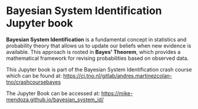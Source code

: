 # Bayesian System Identification Jupyter book

**Bayesian System Identification** is a fundamental concept in statistics and probability theory that allows us to update our beliefs when new evidence is available. This approach is rooted in **Bayes' Theorem**, which provides a mathematical framework for revising probabilities based on observed data.

This Jupyter book is part of the Bayesian System Identification crash course which can be found at: 
https://ci.tno.nl/gitlab/andres.martinezcolan-tno/crashcoursebayes

The Jupyter Book can be accessed at:
https://mike-mendoza.github.io/bayesian_system_id/
